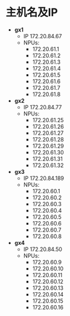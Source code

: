 # 主机名及IP

* **gx1**
    * IP 172.20.84.67
    * NPUs:
        * 172.20.61.1
        * 172.20.61.2
        * 172.20.61.3
        * 172.20.61.4
        * 172.20.61.5
        * 172.20.61.6
        * 172.20.61.7
        * 172.20.61.8
* **gx2**
    * IP 172.20.84.77
    * NPUs:
        * 172.20.61.25
        * 172.20.61.26
        * 172.20.61.27
        * 172.20.61.28
        * 172.20.61.29
        * 172.20.61.30
        * 172.20.61.31
        * 172.20.61.32
* **gx3**
    * IP 172.20.84.189
    * NPUs:
        * 172.20.60.1
        * 172.20.60.2
        * 172.20.60.3
        * 172.20.60.4
        * 172.20.60.5
        * 172.20.60.6
        * 172.20.60.7
        * 172.20.60.8
* **gx4**
    * IP 172.20.84.50
    * NPUs:
        * 172.20.60.9
        * 172.20.60.10
        * 172.20.60.11
        * 172.20.60.12
        * 172.20.60.13
        * 172.20.60.14
        * 172.20.60.15
        * 172.20.60.16



